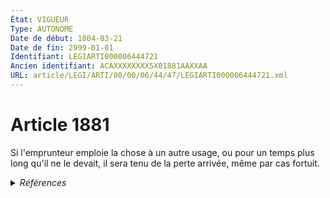 ```yaml
---
État: VIGUEUR
Type: AUTONOME
Date de début: 1804-03-21
Date de fin: 2999-01-01
Identifiant: LEGIARTI000006444721
Ancien identifiant: ACAXXXXXXXX5X01881AAXXAA
URL: article/LEGI/ARTI/00/00/06/44/47/LEGIARTI000006444721.xml
---
```


<h1>Article 1881</h1>

Si l'emprunteur emploie la chose à un autre usage, ou pour un temps plus long
qu'il ne le devait, il sera tenu de la perte arrivée, même par cas fortuit.


<details>
  <summary><em>Références</em></summary>

  <h2>Références faites par l'article</h2>
  
  <ul>
    <li>
      CREATION source Loi 1804-03-09 promulguée le 19 mars 1804
    </li>
  </ul>
</details>
